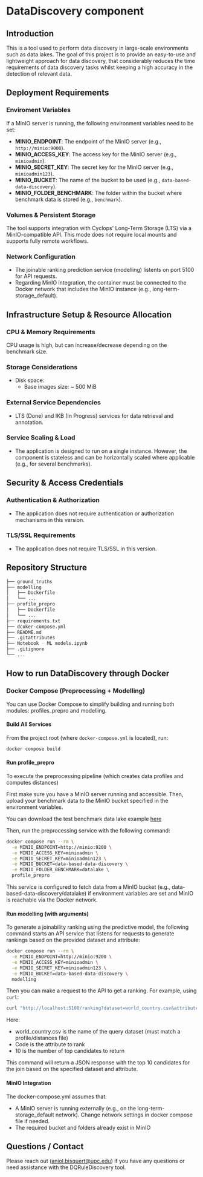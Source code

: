# DataDiscovery component
 
## Introduction
This is a tool used to perform data discovery in large-scale environments such as data lakes. The goal of this project is to provide an easy-to-use and lightweight approach for data discovery, that considerably reduces the time requirements of data discovery tasks whilst keeping a high accuracy in the detection of relevant data.

## Deployment Requirements
### Enviroment Variables
If a MinIO server is running, the following environment variables need to be set:
- **MINIO_ENDPOINT**: The endpoint of the MinIO server (e.g., `http://minio:9000`).
- **MINIO_ACCESS_KEY**: The access key for the MinIO server (e.g., `minioadmin`).
- **MINIO_SECRET_KEY**: The secret key for the MinIO server (e.g., `minioadmin123`).
- **MINIO_BUCKET**: The name of the bucket to be used (e.g., `data-based-data-discovery`).
- **MINIO_FOLDER_BENCHMARK**: The folder within the bucket where benchmark data is stored (e.g., `benchmark`).

### Volumes & Persistent Storage
The tool supports integration with Cyclops' Long-Term Storage (LTS) via a MinIO-compatible API. This mode does not require local mounts and supports fully remote workflows.

### Network Configuration
- The joinable ranking prediction service (modelling) listents on port 5100 for API requests.
- Regarding MinIO integration, the container must be connected to the Docker network that includes the MinIO instance (e.g., long-term-storage_default).


## Infrastructure Setup & Resource Allocation
### CPU & Memory Requirements
CPU usage is high, but can increase/decrease depending on the benchmark size.

### Storage Considerations
- Disk space:
    - Base images size: ~ 500 MiB
### External Service Dependencies
- LTS (Done) and IKB (In Progress) services for data retrieval and annotation.

### Service Scaling & Load
- The application is designed to run on a single instance. However, the component is stateless and can be horizontally scaled where applicable (e.g., for several benchmarks).

## Security & Access Credentials
### Authentication & Authorization
- The application does not require authentication or authorization mechanisms in this version.
### TLS/SSL Requirements
- The application does not require TLS/SSL in this version.

## Repository Structure
```bash
├── ground_truths
├── modelling
│   ├── Dockerfile
│   └── ...
├── profile_prepro
│   ├── Dockerfile
│   └── ...
├── requirements.txt
├── dcoker-compose.yml
├── README.md
├── .gitattributes
├── Notebook - ML models.ipynb
├── .gitignore
└── ...
```

## How to run DataDiscovery through Docker
### Docker Compose (Preprocessing + Modelling)

You can use Docker Compose to simplify building and running both modules: profiles_prepro and modelling.

#### Build All Services

From the project root (where `docker-compose.yml` is located), run:

```bash
docker compose build
```
#### Run profile_prepro
To execute the preprocessing pipeline (which creates data profiles and computes distances)

First make sure you have a MinIO server running and accessible. Then, upload your benchmark data to the MinIO bucket specified in the environment variables.

You can download the test benchmark data lake example [here](https://mydisk.cs.upc.edu/s/QHJbKcyeacxq35f)

Then, run the preprocessing service with the following command:
```bash
docker compose run --rm \
  -e MINIO_ENDPOINT=http://minio:9200 \
  -e MINIO_ACCESS_KEY=minioadmin \
  -e MINIO_SECRET_KEY=minioadmin123 \
  -e MINIO_BUCKET=data-based-data-discovery \
  -e MINIO_FOLDER_BENCHMARK=datalake \
  profile_prepro
```
This service is configured to fetch data from a MinIO bucket (e.g., data-based-data-discovery/datalake) if environment variables are set and MinIO is reachable via the Docker network.

#### Run modelling (with arguments)
To generate a joinability ranking using the predictive model, the following command starts an API service that listens for requests to generate rankings based on the provided dataset and attribute:

```bash
docker compose run --rm \
  -e MINIO_ENDPOINT=http://minio:9200 \
  -e MINIO_ACCESS_KEY=minioadmin \
  -e MINIO_SECRET_KEY=minioadmin123 \
  -e MINIO_BUCKET=data-based-data-discovery \
  modelling
```
Then you can make a request to the API to get a ranking. For example, using `curl`:

```bash
curl "http://localhost:5100/ranking?dataset=world_country.csv&attribute=Code&k=10"
```
Here:
- world_country.csv is the name of the query dataset (must match a profile/distances file)
- Code is the attribute to rank
- 10 is the number of top candidates to return

This command will return a JSON response with the top 10 candidates for the join based on the specified dataset and attribute.

#### MinIO Integration
The docker-compose.yml assumes that:
- A MinIO server is running externally (e.g., on the long-term-storage_default network). Change network settings in docker compose file if needed.
- The required bucket and folders already exist in MinIO

## Questions / Contact
Please reach out (aniol.bisquert@upc.edu) if you have any questions or need assistance with the DQRuleDiscovery tool.
